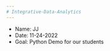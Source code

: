 ```yaml
---
# Integrative-Data-Analytics
---
```

* Name: JJ
* Date: 11-24-2022
* Goal: Python Demo for our students


